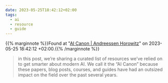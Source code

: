 ```yaml
---
date: 2023-05-25T18:42:12+02:00
tags:
  - ai
  - resource
  - guide
---
```

{{% marginnote %}}Found at "[AI Canon | Andreessen Horowitz](https://web.archive.org/web/20230525184212/https://a16z.com/2023/05/25/ai-canon/)" on 2023-05-25 18:42:12 +02:00.{{% /marginnote %}}

> in this post, we’re sharing a curated list of resources we’ve relied on to get smarter about modern AI. We call it the “AI Canon” because these papers, blog posts, courses, and guides have had an outsized impact on the field over the past several years.